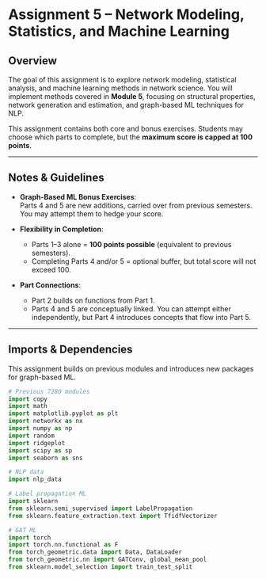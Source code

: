 # Assignment 5 – Network Modeling, Statistics, and Machine Learning  

## Overview  
The goal of this assignment is to explore network modeling, statistical analysis, and machine learning methods in network science. You will implement methods covered in **Module 5**, focusing on structural properties, network generation and estimation, and graph-based ML techniques for NLP.  

This assignment contains both core and bonus exercises. Students may choose which parts to complete, but the **maximum score is capped at 100 points**.  

---

## Notes & Guidelines  

- **Graph-Based ML Bonus Exercises**:  
  Parts 4 and 5 are new additions, carried over from previous semesters. You may attempt them to hedge your score.  

- **Flexibility in Completion**:  
  - Parts 1–3 alone = **100 points possible** (equivalent to previous semesters).  
  - Completing Parts 4 and/or 5 = optional buffer, but total score will not exceed 100.  

- **Part Connections**:  
  - Part 2 builds on functions from Part 1.  
  - Parts 4 and 5 are conceptually linked. You can attempt either independently, but Part 4 introduces concepts that flow into Part 5.  

---

## Imports & Dependencies  

This assignment builds on previous modules and introduces new packages for graph-based ML.  

```python
# Previous 7280 modules
import copy
import math
import matplotlib.pyplot as plt
import networkx as nx
import numpy as np
import random
import ridgeplot                       
import scipy as sp
import seaborn as sns

# NLP data
import nlp_data                     

# Label propagation ML
import sklearn
from sklearn.semi_supervised import LabelPropagation
from sklearn.feature_extraction.text import TfidfVectorizer

# GAT ML
import torch                                              
import torch.nn.functional as F                           
from torch_geometric.data import Data, DataLoader          
from torch_geometric.nn import GATConv, global_mean_pool   
from sklearn.model_selection import train_test_split
